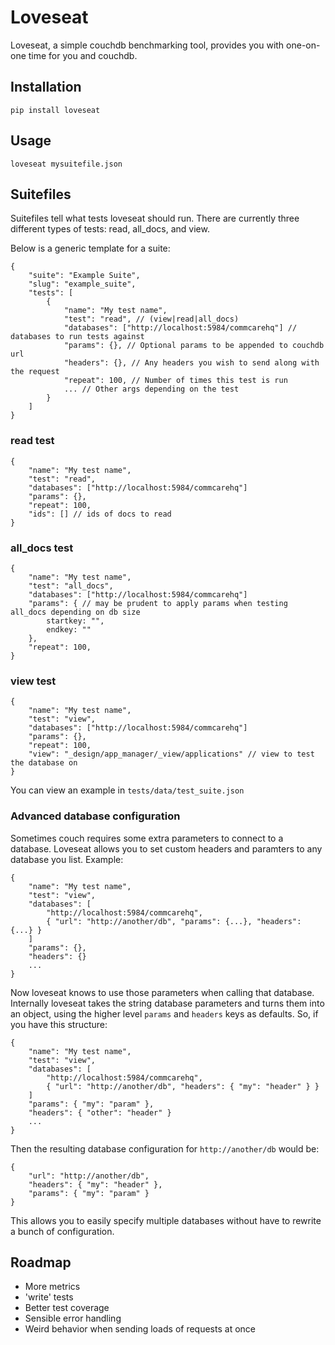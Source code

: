 # Loveseat
Loveseat, a simple couchdb benchmarking tool, provides you with one-on-one time for you and couchdb.

## Installation

```
pip install loveseat
```

## Usage

```
loveseat mysuitefile.json
```

## Suitefiles

Suitefiles tell what tests loveseat should run. There are currently three different types of tests: read, all_docs, and view.

Below is a generic template for a suite:

```
{
    "suite": "Example Suite",
    "slug": "example_suite",
    "tests": [
        {
            "name": "My test name",
            "test": "read", // (view|read|all_docs)
            "databases": ["http://localhost:5984/commcarehq"] // databases to run tests against
            "params": {}, // Optional params to be appended to couchdb url
            "headers": {}, // Any headers you wish to send along with the request
            "repeat": 100, // Number of times this test is run
            ... // Other args depending on the test
        }
    ]
}

```

### read test

```
{
    "name": "My test name",
    "test": "read",
    "databases": ["http://localhost:5984/commcarehq"]
    "params": {},
    "repeat": 100,
    "ids": [] // ids of docs to read
}
```
### all_docs test
```
{
    "name": "My test name",
    "test": "all_docs",
    "databases": ["http://localhost:5984/commcarehq"]
    "params": { // may be prudent to apply params when testing all_docs depending on db size
        startkey: "",
        endkey: ""
    },
    "repeat": 100,
}
```
### view test
```
{
    "name": "My test name",
    "test": "view",
    "databases": ["http://localhost:5984/commcarehq"]
    "params": {},
    "repeat": 100,
    "view": "_design/app_manager/_view/applications" // view to test the database on
}
```

You can view an example in `tests/data/test_suite.json`

### Advanced database configuration

Sometimes couch requires some extra parameters to connect to a database. Loveseat allows you to set custom headers and paramters to any database you list. Example:

```
{
    "name": "My test name",
    "test": "view",
    "databases": [
        "http://localhost:5984/commcarehq",
        { "url": "http://another/db", "params": {...}, "headers": {...} }
    ]
    "params": {},
    "headers": {}
    ...
}
```

Now loveseat knows to use those parameters when calling that database. Internally loveseat takes the string database parameters and turns them into an object, using the higher level `params` and `headers` keys as defaults. So, if you have this structure:

```
{
    "name": "My test name",
    "test": "view",
    "databases": [
        "http://localhost:5984/commcarehq",
        { "url": "http://another/db", "headers": { "my": "header" } }
    ]
    "params": { "my": "param" },
    "headers": { "other": "header" }
    ...
}
```

Then the resulting database configuration for `http://another/db` would be:

```
{
    "url": "http://another/db",
    "headers": { "my": "header" },
    "params": { "my": "param" }
}
```
This allows you to easily specify multiple databases without have to rewrite a bunch of configuration.

## Roadmap

- More metrics
- 'write' tests
- Better test coverage
- Sensible error handling
- Weird behavior when sending loads of requests at once
